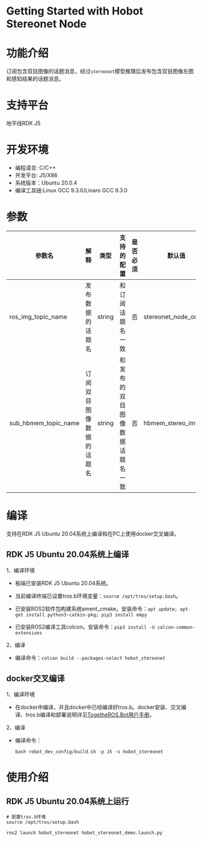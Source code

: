 Getting Started with Hobot Stereonet Node
=======

# 功能介绍

订阅包含双目图像的话题消息，经过`stereonet`模型推理后发布包含双目图像左图和感知结果的话题消息。

# 支持平台

地平线RDK J5

# 开发环境

- 编程语言: C/C++
- 开发平台: J5/X86
- 系统版本：Ubuntu 20.0.4
- 编译工具链:Linux GCC 9.3.0/Linaro GCC 9.3.0

# 参数

| 参数名      | 解释             | 类型   | 支持的配置                 | 是否必须 | 默认值             |
| ------------| -----------------| -------| --------------------------| -------- | -------------------|
| ros_img_topic_name | 发布数据的话题名 | string    | 和订阅话题名一致 | 否       | stereonet_node_output                |
| sub_hbmem_topic_name | 订阅双目图像数据的话题名 | string    | 和发布的双目图像数据话题名一致 | 否       | hbmem_stereo_img |

# 编译

支持在RDK J5 Ubuntu 20.04系统上编译和在PC上使用docker交叉编译。

## RDK J5 Ubuntu 20.04系统上编译

1、编译环境

- 板端已安装RDK J5 Ubuntu 20.04系统。

- 当前编译终端已设置tros.b环境变量：`source /opt/tros/setup.bash`。

- 已安装ROS2软件包构建系统ament_cmake。安装命令：`apt update; apt-get install python3-catkin-pkg; pip3 install empy`

- 已安装ROS2编译工具colcon。安装命令：`pip3 install -U colcon-common-extensions`

2、编译

- 编译命令：`colcon build --packages-select hobot_stereonet`

## docker交叉编译

1、编译环境

- 在docker中编译，并且docker中已经编译好tros.b。docker安装、交叉编译、tros.b编译和部署说明详见[TogetheROS.Bot用户手册](https://developer.horizon.ai/api/v1/fileData/documents_tros/quick_start/cross_compile.html#)。

2、编译

- 编译命令：

  ```shell
  bash robot_dev_config/build.sh -p J5 -s hobot_stereonet
  ```

# 使用介绍

## RDK J5 Ubuntu 20.04系统上运行

```shell
# 配置tros.b环境
source /opt/tros/setup.bash

ros2 launch hobot_stereonet hobot_stereonet_demo.launch.py 
```
